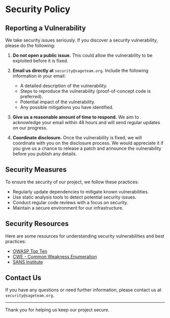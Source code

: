 # Security Policy

## Reporting a Vulnerability

We take security issues seriously. If you discover a security vulnerability, please do the following:

1. **Do not open a public issue.** This could allow the vulnerability to be exploited before it is fixed.

2. **Email us directly at** `security@sageteam.org`. Include the following information in your email:
   - A detailed description of the vulnerability.
   - Steps to reproduce the vulnerability (proof-of-concept code is preferred).
   - Potential impact of the vulnerability.
   - Any possible mitigations you have identified.

3. **Give us a reasonable amount of time to respond.** We aim to acknowledge your email within 48 hours and will send regular updates on our progress.

4. **Coordinate disclosure.** Once the vulnerability is fixed, we will coordinate with you on the disclosure process. We would appreciate it if you give us a chance to release a patch and announce the vulnerability before you publish any details.

## Security Measures

To ensure the security of our project, we follow these practices:

- Regularly update dependencies to mitigate known vulnerabilities.
- Use static analysis tools to detect potential security issues.
- Conduct regular code reviews with a focus on security.
- Maintain a secure environment for our infrastructure.

## Security Resources

Here are some resources for understanding security vulnerabilities and best practices:

- [OWASP Top Ten](https://owasp.org/www-project-top-ten/)
- [CWE - Common Weakness Enumeration](https://cwe.mitre.org/)
- [SANS Institute](https://www.sans.org/)

## Contact Us

If you have any questions or need further information, please contact us at `security@sageteam.org`.

---

Thank you for helping us keep our project secure.
